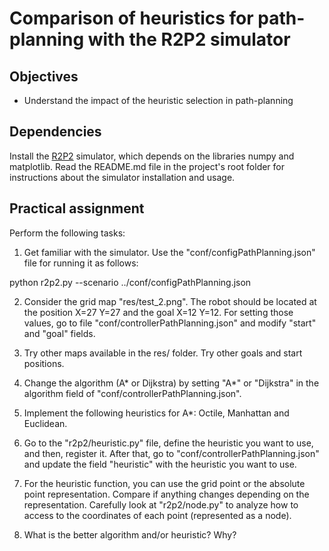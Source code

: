 # Comparison of heuristics for path-planning with the R2P2 simulator

## Objectives

* Understand the impact of the heuristic selection in path-planning

## Dependencies

Install the [R2P2](https://github.com/ISG-UAH/R2P2) simulator, which depends on the libraries numpy and matplotlib. Read the README.md file in the project's root folder for instructions about the simulator installation and usage.

## Practical assignment

Perform the following tasks:

1. Get familiar with the simulator. Use the "conf/configPathPlanning.json" file for running it as follows:

python r2p2.py --scenario ../conf/configPathPlanning.json

2. Consider the grid map "res/test_2.png". The robot should be located at the position X=27 Y=27 and the goal X=12 Y=12. For setting those values, go to file "conf/controllerPathPlanning.json" and modify "start" and "goal" fields. 

3. Try other maps available in the res/ folder. Try other goals and start positions.

4. Change the algorithm (A* or Dijkstra) by setting "A*" or "Dijkstra" in the algorithm field of "conf/controllerPathPlanning.json". 

5. Implement the following heuristics for A*: Octile, Manhattan and Euclidean.

6. Go to the "r2p2/heuristic.py" file, define the heuristic you want to use, and then, register it. After that, go to "conf/controllerPathPlanning.json" and update the field "heuristic" with the heuristic you want to use. 

7. For the heuristic function, you can use the grid point or the absolute point representation. Compare if anything changes depending on the representation. Carefully look at "r2p2/node.py" to analyze how to access to the coordinates of each point (represented as a node).

8. What is the better algorithm and/or heuristic? Why?
